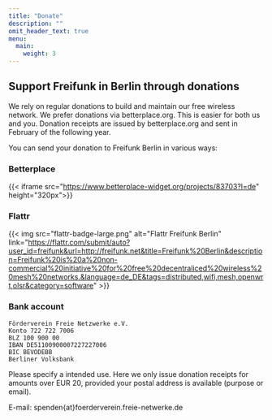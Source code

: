 ```yaml
---
title: "Donate"
description: ""
omit_header_text: true
menu:
  main:
    weight: 3
---
```


## Support Freifunk in Berlin through donations

We rely on regular donations to build and maintain our free wireless network. We prefer donations via betterplace.org. This is easier for both us and you. Donation receipts are issued by betterplace.org and sent in February of the following year.

You can send your donation to Freifunk Berlin in various ways:

### Betterplace

{{< iframe src="https://www.betterplace-widget.org/projects/83703?l=de" height="320px">}}

### Flattr

{{< img src="flattr-badge-large.png" alt="Flattr Freifunk Berlin" link="https://flattr.com/submit/auto?user_id=freifunk&url=http://freifunk.net&title=Freifunk%20Berlin&description=Freifunk%20is%20a%20non-commercial%20initiative%20for%20free%20decentraliced%20wireless%20mesh%20networks.&language=de_DE&tags=distributed,wifi,mesh,openwrt,olsr&category=software" >}}

### Bank account

```text
Förderverein Freie Netzwerke e.V.
Konto 722 722 7006
BLZ 100 900 00
IBAN DE51100900007227227006
BIC BEVODEBB
Berliner Volksbank
```

Please specify a intended use. Here we only issue donation receipts for amounts over EUR 20, provided your postal address is available (purpose or email).

E-mail: spenden{at}foerderverein.freie-netwerke.de
